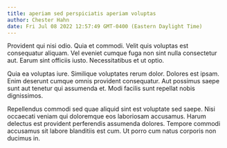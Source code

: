 ```yaml
---
title: aperiam sed perspiciatis aperiam voluptas
author: Chester Hahn
date: Fri Jul 08 2022 12:57:49 GMT-0400 (Eastern Daylight Time)
---
```

Provident qui nisi odio. Quia et commodi. Velit quis voluptas est consequatur aliquam. Vel eveniet cumque fuga non sint nulla consectetur aut. Earum sint officiis iusto. Necessitatibus et ut optio.

 Quia ea voluptas iure. Similique voluptates rerum dolor. Dolores est ipsam. Enim deserunt cumque omnis provident consequatur. Aut possimus saepe sunt aut tenetur qui assumenda et. Modi facilis sunt repellat nobis dignissimos.

 Repellendus commodi sed quae aliquid sint est voluptate sed saepe. Nisi occaecati veniam qui doloremque eos laboriosam accusamus. Harum delectus est provident perferendis assumenda dolores. Tempore commodi accusamus sit labore blanditiis est cum. Ut porro cum natus corporis non ducimus in.